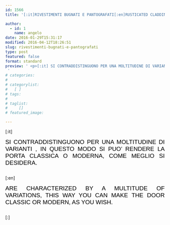 ```yaml
---
id: 1566
title: '[:it]RIVESTIMENTI BUGNATI E PANTOGRAFATI[:en]RUSTICATED CLADDING AND RAISED PANEL[:]'

author:
  - id: 1
    name: angelo
date: 2016-01-29T15:31:17
modified: 2016-04-12T18:26:51
slug: rivestimenti-bugnati-e-pantografati
type: post
featured: false
format: standard
preview: ' <p>[:it] SI CONTRADDISTINGUONO PER UNA MOLTITUDINE DI VARIANTI , IN QUESTO MODO SI PUO&#8217; RENDERE LA PORTA CLASSICA O MODERNA, &hellip;</p>
 '
# categories: 
#    
# categorylist: 
#   [ ]
# tags: 
#   
# taglist: 
#     []
# featured_image: 

---
```


<p>[:it]</p>
<p style="text-align: justify;"><span style="color: #000000; font-family: 'comic sans ms', sans-serif; font-size: 14pt;">SI CONTRADDISTINGUONO PER UNA MOLTITUDINE DI VARIANTI , IN QUESTO MODO SI PUO&#8217; RENDERE LA PORTA CLASSICA O MODERNA, COME MEGLIO SI DESIDERA.</span></p>
<p style="text-align: justify;"><span style="font-family: 'comic sans ms', sans-serif; color: #000000; font-size: 14pt;"><style type="text/css">.easingslider-1702 { max-width: 1024px; }.easingslider-1702 .easingslider-image { max-height: 768px; max-width: 1024px; }.easingslider-1702 .easingslider-fade-in, .easingslider-fade-out { -webkit-animation-duration: 400ms; -moz-animation-duration: 400ms; animation-duration: 400ms; }</style><script type="text/javascript">window.EasingSlider1702 = {"width":1024,"height":768,"singleItem":true,"items":1,"itemsDesktop":false,"itemsDesktopSmall":false,"itemsTablet":false,"itemsTabletSmall":false,"itemsMobile":false,"responsive":true,"lazyLoad":true,"autoPlay":4000,"slideSpeed":400,"navigation":true,"navigationText":["",""],"pagination":true,"autoHeight":false,"mouseDrag":false,"touchDrag":false,"addClassActive":true,"transitionStyle":"fade"};</script><div data-id="1702" class="easingslider easingslider-1702 easingslider-container easingslider-resizing-enabled easingslider-aspect-ratio easingslider-arrows-inside easingslider-pagination-inside easingslider-pagination-bottom-center"><div class="easingslider-slide"><a href="none" target=""><img src="https://www.centroportefinestre.com/wp-content/plugins/easing-slider/assets/images/placeholder-pixel.png" data-src="https://www.centroportefinestre.com/wp-content/uploads/2016/02/anna-64-Copy-1024x768.jpg" alt="" title="" class="easingslider-image easingslider-lazy" /></a></div><div class="easingslider-slide"><a href="none" target=""><img src="https://www.centroportefinestre.com/wp-content/plugins/easing-slider/assets/images/placeholder-pixel.png" data-src="https://www.centroportefinestre.com/wp-content/uploads/2016/02/anna-65-Copy-1024x768.jpg" alt="" title="" class="easingslider-image easingslider-lazy" /></a></div><div class="easingslider-slide"><a href="none" target=""><img src="https://www.centroportefinestre.com/wp-content/plugins/easing-slider/assets/images/placeholder-pixel.png" data-src="https://www.centroportefinestre.com/wp-content/uploads/2016/02/anna-66-Copy-1024x768.jpg" alt="" title="" class="easingslider-image easingslider-lazy" /></a></div><div class="easingslider-slide"><a href="none" target=""><img src="https://www.centroportefinestre.com/wp-content/plugins/easing-slider/assets/images/placeholder-pixel.png" data-src="https://www.centroportefinestre.com/wp-content/uploads/2016/02/anna-67-Copy-1024x768.jpg" alt="" title="" class="easingslider-image easingslider-lazy" /></a></div><div class="easingslider-slide"><a href="none" target=""><img src="https://www.centroportefinestre.com/wp-content/plugins/easing-slider/assets/images/placeholder-pixel.png" data-src="https://www.centroportefinestre.com/wp-content/uploads/2016/02/anna-68-Copy-1024x768.jpg" alt="" title="" class="easingslider-image easingslider-lazy" /></a></div><div class="easingslider-slide"><a href="none" target=""><img src="https://www.centroportefinestre.com/wp-content/plugins/easing-slider/assets/images/placeholder-pixel.png" data-src="https://www.centroportefinestre.com/wp-content/uploads/2016/02/anna-69-Copy-1024x768.jpg" alt="" title="" class="easingslider-image easingslider-lazy" /></a></div><div class="easingslider-slide"><a href="none" target=""><img src="https://www.centroportefinestre.com/wp-content/plugins/easing-slider/assets/images/placeholder-pixel.png" data-src="https://www.centroportefinestre.com/wp-content/uploads/2016/02/anna-70-Copy-1024x768.jpg" alt="" title="" class="easingslider-image easingslider-lazy" /></a></div><div class="easingslider-slide"><a href="none" target=""><img src="https://www.centroportefinestre.com/wp-content/plugins/easing-slider/assets/images/placeholder-pixel.png" data-src="https://www.centroportefinestre.com/wp-content/uploads/2016/02/anna-71-Copy-1024x768.jpg" alt="" title="" class="easingslider-image easingslider-lazy" /></a></div><div class="easingslider-slide"><a href="none" target=""><img src="https://www.centroportefinestre.com/wp-content/plugins/easing-slider/assets/images/placeholder-pixel.png" data-src="https://www.centroportefinestre.com/wp-content/uploads/2016/02/anna-72-Copy-1024x768.jpg" alt="" title="" class="easingslider-image easingslider-lazy" /></a></div><div class="easingslider-slide"><a href="none" target=""><img src="https://www.centroportefinestre.com/wp-content/plugins/easing-slider/assets/images/placeholder-pixel.png" data-src="https://www.centroportefinestre.com/wp-content/uploads/2016/02/anna-73-Copy-1024x768.jpg" alt="" title="" class="easingslider-image easingslider-lazy" /></a></div><div class="easingslider-slide"><a href="none" target=""><img src="https://www.centroportefinestre.com/wp-content/plugins/easing-slider/assets/images/placeholder-pixel.png" data-src="https://www.centroportefinestre.com/wp-content/uploads/2016/02/anna-74-Copy-1024x768.jpg" alt="" title="" class="easingslider-image easingslider-lazy" /></a></div><div class="easingslider-slide"><a href="none" target=""><img src="https://www.centroportefinestre.com/wp-content/plugins/easing-slider/assets/images/placeholder-pixel.png" data-src="https://www.centroportefinestre.com/wp-content/uploads/2016/02/anna-75-Copy-1024x768.jpg" alt="" title="" class="easingslider-image easingslider-lazy" /></a></div><div class="easingslider-slide"><a href="none" target=""><img src="https://www.centroportefinestre.com/wp-content/plugins/easing-slider/assets/images/placeholder-pixel.png" data-src="https://www.centroportefinestre.com/wp-content/uploads/2016/02/anna-76-Copy-1024x768.jpg" alt="" title="" class="easingslider-image easingslider-lazy" /></a></div><div class="easingslider-slide"><a href="none" target=""><img src="https://www.centroportefinestre.com/wp-content/plugins/easing-slider/assets/images/placeholder-pixel.png" data-src="https://www.centroportefinestre.com/wp-content/uploads/2016/02/anna-77-Copy-1024x768.jpg" alt="" title="" class="easingslider-image easingslider-lazy" /></a></div><div class="easingslider-slide"><a href="none" target=""><img src="https://www.centroportefinestre.com/wp-content/plugins/easing-slider/assets/images/placeholder-pixel.png" data-src="https://www.centroportefinestre.com/wp-content/uploads/2016/02/anna-78-Copy-1024x768.jpg" alt="" title="" class="easingslider-image easingslider-lazy" /></a></div><div class="easingslider-slide"><a href="none" target=""><img src="https://www.centroportefinestre.com/wp-content/plugins/easing-slider/assets/images/placeholder-pixel.png" data-src="https://www.centroportefinestre.com/wp-content/uploads/2016/02/anna-79-Copy-1024x768.jpg" alt="" title="" class="easingslider-image easingslider-lazy" /></a></div><div class="easingslider-slide"><a href="none" target=""><img src="https://www.centroportefinestre.com/wp-content/plugins/easing-slider/assets/images/placeholder-pixel.png" data-src="https://www.centroportefinestre.com/wp-content/uploads/2016/02/anna-80-Copy-1024x768.jpg" alt="" title="" class="easingslider-image easingslider-lazy" /></a></div><div class="easingslider-slide"><a href="none" target=""><img src="https://www.centroportefinestre.com/wp-content/plugins/easing-slider/assets/images/placeholder-pixel.png" data-src="https://www.centroportefinestre.com/wp-content/uploads/2016/02/anna-81-Copy-1024x768.jpg" alt="" title="" class="easingslider-image easingslider-lazy" /></a></div><div class="easingslider-slide"><a href="none" target=""><img src="https://www.centroportefinestre.com/wp-content/plugins/easing-slider/assets/images/placeholder-pixel.png" data-src="https://www.centroportefinestre.com/wp-content/uploads/2016/02/anna-82-Copy-1024x768.jpg" alt="" title="" class="easingslider-image easingslider-lazy" /></a></div><div class="easingslider-slide"><a href="none" target=""><img src="https://www.centroportefinestre.com/wp-content/plugins/easing-slider/assets/images/placeholder-pixel.png" data-src="https://www.centroportefinestre.com/wp-content/uploads/2016/02/anna-83-Copy-1024x768.jpg" alt="" title="" class="easingslider-image easingslider-lazy" /></a></div><div class="easingslider-slide"><a href="none" target=""><img src="https://www.centroportefinestre.com/wp-content/plugins/easing-slider/assets/images/placeholder-pixel.png" data-src="https://www.centroportefinestre.com/wp-content/uploads/2016/02/anna-84-Copy-1024x768.jpg" alt="" title="" class="easingslider-image easingslider-lazy" /></a></div><div class="easingslider-slide"><a href="none" target=""><img src="https://www.centroportefinestre.com/wp-content/plugins/easing-slider/assets/images/placeholder-pixel.png" data-src="https://www.centroportefinestre.com/wp-content/uploads/2016/02/anna-85-Copy-1024x768.jpg" alt="" title="" class="easingslider-image easingslider-lazy" /></a></div><div class="easingslider-slide"><a href="none" target=""><img src="https://www.centroportefinestre.com/wp-content/plugins/easing-slider/assets/images/placeholder-pixel.png" data-src="https://www.centroportefinestre.com/wp-content/uploads/2016/02/anna-86-Copy-1024x768.jpg" alt="" title="" class="easingslider-image easingslider-lazy" /></a></div><div class="easingslider-slide"><a href="none" target=""><img src="https://www.centroportefinestre.com/wp-content/plugins/easing-slider/assets/images/placeholder-pixel.png" data-src="https://www.centroportefinestre.com/wp-content/uploads/2016/02/anna-87-Copy-1024x768.jpg" alt="" title="" class="easingslider-image easingslider-lazy" /></a></div><div class="easingslider-slide"><a href="none" target=""><img src="https://www.centroportefinestre.com/wp-content/plugins/easing-slider/assets/images/placeholder-pixel.png" data-src="https://www.centroportefinestre.com/wp-content/uploads/2016/02/anna-88-Copy-1024x768.jpg" alt="" title="" class="easingslider-image easingslider-lazy" /></a></div><div class="easingslider-slide"><a href="none" target=""><img src="https://www.centroportefinestre.com/wp-content/plugins/easing-slider/assets/images/placeholder-pixel.png" data-src="https://www.centroportefinestre.com/wp-content/uploads/2016/02/anna-89-Copy-1024x768.jpg" alt="" title="" class="easingslider-image easingslider-lazy" /></a></div><div class="easingslider-slide"><a href="none" target=""><img src="https://www.centroportefinestre.com/wp-content/plugins/easing-slider/assets/images/placeholder-pixel.png" data-src="https://www.centroportefinestre.com/wp-content/uploads/2016/02/anna-90-Copy-1024x768.jpg" alt="" title="" class="easingslider-image easingslider-lazy" /></a></div><div class="easingslider-slide"><a href="none" target=""><img src="https://www.centroportefinestre.com/wp-content/plugins/easing-slider/assets/images/placeholder-pixel.png" data-src="https://www.centroportefinestre.com/wp-content/uploads/2016/02/anna-91-Copy-1024x768.jpg" alt="" title="" class="easingslider-image easingslider-lazy" /></a></div><div class="easingslider-slide"><a href="none" target=""><img src="https://www.centroportefinestre.com/wp-content/plugins/easing-slider/assets/images/placeholder-pixel.png" data-src="https://www.centroportefinestre.com/wp-content/uploads/2016/02/anna-92-Copy-1024x768.jpg" alt="" title="" class="easingslider-image easingslider-lazy" /></a></div><div class="easingslider-slide"><a href="none" target=""><img src="https://www.centroportefinestre.com/wp-content/plugins/easing-slider/assets/images/placeholder-pixel.png" data-src="https://www.centroportefinestre.com/wp-content/uploads/2016/02/anna-93-Copy-1024x768.jpg" alt="" title="" class="easingslider-image easingslider-lazy" /></a></div><div class="easingslider-slide"><a href="none" target=""><img src="https://www.centroportefinestre.com/wp-content/plugins/easing-slider/assets/images/placeholder-pixel.png" data-src="https://www.centroportefinestre.com/wp-content/uploads/2016/02/anna-94-Copy-1024x768.jpg" alt="" title="" class="easingslider-image easingslider-lazy" /></a></div><div class="easingslider-slide"><a href="none" target=""><img src="https://www.centroportefinestre.com/wp-content/plugins/easing-slider/assets/images/placeholder-pixel.png" data-src="https://www.centroportefinestre.com/wp-content/uploads/2016/02/anna-95-Copy-1024x768.jpg" alt="" title="" class="easingslider-image easingslider-lazy" /></a></div><div class="easingslider-slide"><a href="none" target=""><img src="https://www.centroportefinestre.com/wp-content/plugins/easing-slider/assets/images/placeholder-pixel.png" data-src="https://www.centroportefinestre.com/wp-content/uploads/2016/02/anna-96-Copy-1024x768.jpg" alt="" title="" class="easingslider-image easingslider-lazy" /></a></div><div class="easingslider-slide"><a href="none" target=""><img src="https://www.centroportefinestre.com/wp-content/plugins/easing-slider/assets/images/placeholder-pixel.png" data-src="https://www.centroportefinestre.com/wp-content/uploads/2016/02/anna-97-Copy-1024x768.jpg" alt="" title="" class="easingslider-image easingslider-lazy" /></a></div><div class="easingslider-slide"><a href="none" target=""><img src="https://www.centroportefinestre.com/wp-content/plugins/easing-slider/assets/images/placeholder-pixel.png" data-src="https://www.centroportefinestre.com/wp-content/uploads/2016/02/anna-98-Copy-1024x768.jpg" alt="" title="" class="easingslider-image easingslider-lazy" /></a></div><div class="easingslider-slide"><a href="none" target=""><img src="https://www.centroportefinestre.com/wp-content/plugins/easing-slider/assets/images/placeholder-pixel.png" data-src="https://www.centroportefinestre.com/wp-content/uploads/2016/02/anna-99-Copy-1024x768.jpg" alt="" title="" class="easingslider-image easingslider-lazy" /></a></div><div class="easingslider-slide"><a href="none" target=""><img src="https://www.centroportefinestre.com/wp-content/plugins/easing-slider/assets/images/placeholder-pixel.png" data-src="https://www.centroportefinestre.com/wp-content/uploads/2016/02/anna-100-Copy-1024x768.jpg" alt="" title="" class="easingslider-image easingslider-lazy" /></a></div><div class="easingslider-slide"><a href="none" target=""><img src="https://www.centroportefinestre.com/wp-content/plugins/easing-slider/assets/images/placeholder-pixel.png" data-src="https://www.centroportefinestre.com/wp-content/uploads/2016/02/anna-101-Copy-1024x768.jpg" alt="" title="" class="easingslider-image easingslider-lazy" /></a></div><div class="easingslider-slide"><a href="none" target=""><img src="https://www.centroportefinestre.com/wp-content/plugins/easing-slider/assets/images/placeholder-pixel.png" data-src="https://www.centroportefinestre.com/wp-content/uploads/2016/02/anna-102-Copy-1024x768.jpg" alt="" title="" class="easingslider-image easingslider-lazy" /></a></div><div class="easingslider-slide"><a href="none" target=""><img src="https://www.centroportefinestre.com/wp-content/plugins/easing-slider/assets/images/placeholder-pixel.png" data-src="https://www.centroportefinestre.com/wp-content/uploads/2016/02/anna-103-Copy-1024x768.jpg" alt="" title="" class="easingslider-image easingslider-lazy" /></a></div><div class="easingslider-slide"><a href="none" target=""><img src="https://www.centroportefinestre.com/wp-content/plugins/easing-slider/assets/images/placeholder-pixel.png" data-src="https://www.centroportefinestre.com/wp-content/uploads/2016/02/anna-114-Copy-1024x768.jpg" alt="" title="" class="easingslider-image easingslider-lazy" /></a></div><div class="easingslider-slide"><a href="none" target=""><img src="https://www.centroportefinestre.com/wp-content/plugins/easing-slider/assets/images/placeholder-pixel.png" data-src="https://www.centroportefinestre.com/wp-content/uploads/2016/02/anna-115-Copy-1024x768.jpg" alt="" title="" class="easingslider-image easingslider-lazy" /></a></div><div class="easingslider-slide"><a href="none" target=""><img src="https://www.centroportefinestre.com/wp-content/plugins/easing-slider/assets/images/placeholder-pixel.png" data-src="https://www.centroportefinestre.com/wp-content/uploads/2016/02/anna-116-Copy-1024x768.jpg" alt="" title="" class="easingslider-image easingslider-lazy" /></a></div><div class="easingslider-slide"><a href="none" target=""><img src="https://www.centroportefinestre.com/wp-content/plugins/easing-slider/assets/images/placeholder-pixel.png" data-src="https://www.centroportefinestre.com/wp-content/uploads/2016/02/anna-117-Copy-1024x768.jpg" alt="" title="" class="easingslider-image easingslider-lazy" /></a></div><div class="easingslider-slide"><a href="none" target=""><img src="https://www.centroportefinestre.com/wp-content/plugins/easing-slider/assets/images/placeholder-pixel.png" data-src="https://www.centroportefinestre.com/wp-content/uploads/2016/02/anna-118-Copy-1024x768.jpg" alt="" title="" class="easingslider-image easingslider-lazy" /></a></div><div class="easingslider-slide"><a href="none" target=""><img src="https://www.centroportefinestre.com/wp-content/plugins/easing-slider/assets/images/placeholder-pixel.png" data-src="https://www.centroportefinestre.com/wp-content/uploads/2016/02/anna-119-Copy-1024x768.jpg" alt="" title="" class="easingslider-image easingslider-lazy" /></a></div><div class="easingslider-slide"><a href="none" target=""><img src="https://www.centroportefinestre.com/wp-content/plugins/easing-slider/assets/images/placeholder-pixel.png" data-src="https://www.centroportefinestre.com/wp-content/uploads/2016/02/anna-120-Copy-1024x768.jpg" alt="" title="" class="easingslider-image easingslider-lazy" /></a></div><div class="easingslider-slide"><a href="none" target=""><img src="https://www.centroportefinestre.com/wp-content/plugins/easing-slider/assets/images/placeholder-pixel.png" data-src="https://www.centroportefinestre.com/wp-content/uploads/2016/02/anna-121-Copy-1024x768.jpg" alt="" title="" class="easingslider-image easingslider-lazy" /></a></div><div class="easingslider-slide"><a href="none" target=""><img src="https://www.centroportefinestre.com/wp-content/plugins/easing-slider/assets/images/placeholder-pixel.png" data-src="https://www.centroportefinestre.com/wp-content/uploads/2016/02/anna-122-Copy-1024x768.jpg" alt="" title="" class="easingslider-image easingslider-lazy" /></a></div><div class="easingslider-slide"><a href="none" target=""><img src="https://www.centroportefinestre.com/wp-content/plugins/easing-slider/assets/images/placeholder-pixel.png" data-src="https://www.centroportefinestre.com/wp-content/uploads/2016/02/anna-123-Copy-1024x768.jpg" alt="" title="" class="easingslider-image easingslider-lazy" /></a></div><div class="easingslider-slide"><a href="none" target=""><img src="https://www.centroportefinestre.com/wp-content/plugins/easing-slider/assets/images/placeholder-pixel.png" data-src="https://www.centroportefinestre.com/wp-content/uploads/2016/02/anna-124-Copy-1024x768.jpg" alt="" title="" class="easingslider-image easingslider-lazy" /></a></div><div class="easingslider-slide"><a href="none" target=""><img src="https://www.centroportefinestre.com/wp-content/plugins/easing-slider/assets/images/placeholder-pixel.png" data-src="https://www.centroportefinestre.com/wp-content/uploads/2016/02/anna-125-Copy-1024x768.jpg" alt="" title="" class="easingslider-image easingslider-lazy" /></a></div></div></span></p>
<p>[:en]</p>
<p style="text-align: justify;"><span style="color: #000000; font-family: 'comic sans ms', sans-serif; font-size: 14pt;"><span id="ouHighlight__0_24TO0_19" class="">ARE CHARACTERIZED BY</span><span id="noHighlight_0.8583139974929066"> </span><span id="ouHighlight__26_40TO21_31">A MULTITUDE</span><span id="noHighlight_0.44679740554574354"> </span><span id="ouHighlight__42_52TO33_45">OF VARIATIONS</span><span id="ouHighlight__54_72TO46_59">, THIS WAY YOU</span><span id="noHighlight_0.3075355090309355"> </span><span id="ouHighlight__74_85TO61_68">CAN MAKE</span><span id="noHighlight_0.2181901767313641"> </span><span id="ouHighlight__87_94TO70_77">THE DOOR</span><span id="noHighlight_0.2268335248025548"> </span><span id="ouHighlight__96_113TO79_95" class="">CLASSIC OR MODERN</span><span id="ouHighlight__114_126TO96_99">, AS</span><span id="noHighlight_0.35797180717335153"> </span><span id="ouHighlight__128_139TO101_109" class="">YOU WISH.</span></span></p>
<p style="text-align: justify;"><span style="color: #000000; font-family: 'comic sans ms', sans-serif; font-size: 14pt;"><style type="text/css">.easingslider-1702 { max-width: 1024px; }.easingslider-1702 .easingslider-image { max-height: 768px; max-width: 1024px; }.easingslider-1702 .easingslider-fade-in, .easingslider-fade-out { -webkit-animation-duration: 400ms; -moz-animation-duration: 400ms; animation-duration: 400ms; }</style><script type="text/javascript">window.EasingSlider1702 = {"width":1024,"height":768,"singleItem":true,"items":1,"itemsDesktop":false,"itemsDesktopSmall":false,"itemsTablet":false,"itemsTabletSmall":false,"itemsMobile":false,"responsive":true,"lazyLoad":true,"autoPlay":4000,"slideSpeed":400,"navigation":true,"navigationText":["",""],"pagination":true,"autoHeight":false,"mouseDrag":false,"touchDrag":false,"addClassActive":true,"transitionStyle":"fade"};</script><div data-id="1702" class="easingslider easingslider-1702 easingslider-container easingslider-resizing-enabled easingslider-aspect-ratio easingslider-arrows-inside easingslider-pagination-inside easingslider-pagination-bottom-center"><div class="easingslider-slide"><a href="none" target=""><img src="https://www.centroportefinestre.com/wp-content/plugins/easing-slider/assets/images/placeholder-pixel.png" data-src="https://www.centroportefinestre.com/wp-content/uploads/2016/02/anna-64-Copy-1024x768.jpg" alt="" title="" class="easingslider-image easingslider-lazy" /></a></div><div class="easingslider-slide"><a href="none" target=""><img src="https://www.centroportefinestre.com/wp-content/plugins/easing-slider/assets/images/placeholder-pixel.png" data-src="https://www.centroportefinestre.com/wp-content/uploads/2016/02/anna-65-Copy-1024x768.jpg" alt="" title="" class="easingslider-image easingslider-lazy" /></a></div><div class="easingslider-slide"><a href="none" target=""><img src="https://www.centroportefinestre.com/wp-content/plugins/easing-slider/assets/images/placeholder-pixel.png" data-src="https://www.centroportefinestre.com/wp-content/uploads/2016/02/anna-66-Copy-1024x768.jpg" alt="" title="" class="easingslider-image easingslider-lazy" /></a></div><div class="easingslider-slide"><a href="none" target=""><img src="https://www.centroportefinestre.com/wp-content/plugins/easing-slider/assets/images/placeholder-pixel.png" data-src="https://www.centroportefinestre.com/wp-content/uploads/2016/02/anna-67-Copy-1024x768.jpg" alt="" title="" class="easingslider-image easingslider-lazy" /></a></div><div class="easingslider-slide"><a href="none" target=""><img src="https://www.centroportefinestre.com/wp-content/plugins/easing-slider/assets/images/placeholder-pixel.png" data-src="https://www.centroportefinestre.com/wp-content/uploads/2016/02/anna-68-Copy-1024x768.jpg" alt="" title="" class="easingslider-image easingslider-lazy" /></a></div><div class="easingslider-slide"><a href="none" target=""><img src="https://www.centroportefinestre.com/wp-content/plugins/easing-slider/assets/images/placeholder-pixel.png" data-src="https://www.centroportefinestre.com/wp-content/uploads/2016/02/anna-69-Copy-1024x768.jpg" alt="" title="" class="easingslider-image easingslider-lazy" /></a></div><div class="easingslider-slide"><a href="none" target=""><img src="https://www.centroportefinestre.com/wp-content/plugins/easing-slider/assets/images/placeholder-pixel.png" data-src="https://www.centroportefinestre.com/wp-content/uploads/2016/02/anna-70-Copy-1024x768.jpg" alt="" title="" class="easingslider-image easingslider-lazy" /></a></div><div class="easingslider-slide"><a href="none" target=""><img src="https://www.centroportefinestre.com/wp-content/plugins/easing-slider/assets/images/placeholder-pixel.png" data-src="https://www.centroportefinestre.com/wp-content/uploads/2016/02/anna-71-Copy-1024x768.jpg" alt="" title="" class="easingslider-image easingslider-lazy" /></a></div><div class="easingslider-slide"><a href="none" target=""><img src="https://www.centroportefinestre.com/wp-content/plugins/easing-slider/assets/images/placeholder-pixel.png" data-src="https://www.centroportefinestre.com/wp-content/uploads/2016/02/anna-72-Copy-1024x768.jpg" alt="" title="" class="easingslider-image easingslider-lazy" /></a></div><div class="easingslider-slide"><a href="none" target=""><img src="https://www.centroportefinestre.com/wp-content/plugins/easing-slider/assets/images/placeholder-pixel.png" data-src="https://www.centroportefinestre.com/wp-content/uploads/2016/02/anna-73-Copy-1024x768.jpg" alt="" title="" class="easingslider-image easingslider-lazy" /></a></div><div class="easingslider-slide"><a href="none" target=""><img src="https://www.centroportefinestre.com/wp-content/plugins/easing-slider/assets/images/placeholder-pixel.png" data-src="https://www.centroportefinestre.com/wp-content/uploads/2016/02/anna-74-Copy-1024x768.jpg" alt="" title="" class="easingslider-image easingslider-lazy" /></a></div><div class="easingslider-slide"><a href="none" target=""><img src="https://www.centroportefinestre.com/wp-content/plugins/easing-slider/assets/images/placeholder-pixel.png" data-src="https://www.centroportefinestre.com/wp-content/uploads/2016/02/anna-75-Copy-1024x768.jpg" alt="" title="" class="easingslider-image easingslider-lazy" /></a></div><div class="easingslider-slide"><a href="none" target=""><img src="https://www.centroportefinestre.com/wp-content/plugins/easing-slider/assets/images/placeholder-pixel.png" data-src="https://www.centroportefinestre.com/wp-content/uploads/2016/02/anna-76-Copy-1024x768.jpg" alt="" title="" class="easingslider-image easingslider-lazy" /></a></div><div class="easingslider-slide"><a href="none" target=""><img src="https://www.centroportefinestre.com/wp-content/plugins/easing-slider/assets/images/placeholder-pixel.png" data-src="https://www.centroportefinestre.com/wp-content/uploads/2016/02/anna-77-Copy-1024x768.jpg" alt="" title="" class="easingslider-image easingslider-lazy" /></a></div><div class="easingslider-slide"><a href="none" target=""><img src="https://www.centroportefinestre.com/wp-content/plugins/easing-slider/assets/images/placeholder-pixel.png" data-src="https://www.centroportefinestre.com/wp-content/uploads/2016/02/anna-78-Copy-1024x768.jpg" alt="" title="" class="easingslider-image easingslider-lazy" /></a></div><div class="easingslider-slide"><a href="none" target=""><img src="https://www.centroportefinestre.com/wp-content/plugins/easing-slider/assets/images/placeholder-pixel.png" data-src="https://www.centroportefinestre.com/wp-content/uploads/2016/02/anna-79-Copy-1024x768.jpg" alt="" title="" class="easingslider-image easingslider-lazy" /></a></div><div class="easingslider-slide"><a href="none" target=""><img src="https://www.centroportefinestre.com/wp-content/plugins/easing-slider/assets/images/placeholder-pixel.png" data-src="https://www.centroportefinestre.com/wp-content/uploads/2016/02/anna-80-Copy-1024x768.jpg" alt="" title="" class="easingslider-image easingslider-lazy" /></a></div><div class="easingslider-slide"><a href="none" target=""><img src="https://www.centroportefinestre.com/wp-content/plugins/easing-slider/assets/images/placeholder-pixel.png" data-src="https://www.centroportefinestre.com/wp-content/uploads/2016/02/anna-81-Copy-1024x768.jpg" alt="" title="" class="easingslider-image easingslider-lazy" /></a></div><div class="easingslider-slide"><a href="none" target=""><img src="https://www.centroportefinestre.com/wp-content/plugins/easing-slider/assets/images/placeholder-pixel.png" data-src="https://www.centroportefinestre.com/wp-content/uploads/2016/02/anna-82-Copy-1024x768.jpg" alt="" title="" class="easingslider-image easingslider-lazy" /></a></div><div class="easingslider-slide"><a href="none" target=""><img src="https://www.centroportefinestre.com/wp-content/plugins/easing-slider/assets/images/placeholder-pixel.png" data-src="https://www.centroportefinestre.com/wp-content/uploads/2016/02/anna-83-Copy-1024x768.jpg" alt="" title="" class="easingslider-image easingslider-lazy" /></a></div><div class="easingslider-slide"><a href="none" target=""><img src="https://www.centroportefinestre.com/wp-content/plugins/easing-slider/assets/images/placeholder-pixel.png" data-src="https://www.centroportefinestre.com/wp-content/uploads/2016/02/anna-84-Copy-1024x768.jpg" alt="" title="" class="easingslider-image easingslider-lazy" /></a></div><div class="easingslider-slide"><a href="none" target=""><img src="https://www.centroportefinestre.com/wp-content/plugins/easing-slider/assets/images/placeholder-pixel.png" data-src="https://www.centroportefinestre.com/wp-content/uploads/2016/02/anna-85-Copy-1024x768.jpg" alt="" title="" class="easingslider-image easingslider-lazy" /></a></div><div class="easingslider-slide"><a href="none" target=""><img src="https://www.centroportefinestre.com/wp-content/plugins/easing-slider/assets/images/placeholder-pixel.png" data-src="https://www.centroportefinestre.com/wp-content/uploads/2016/02/anna-86-Copy-1024x768.jpg" alt="" title="" class="easingslider-image easingslider-lazy" /></a></div><div class="easingslider-slide"><a href="none" target=""><img src="https://www.centroportefinestre.com/wp-content/plugins/easing-slider/assets/images/placeholder-pixel.png" data-src="https://www.centroportefinestre.com/wp-content/uploads/2016/02/anna-87-Copy-1024x768.jpg" alt="" title="" class="easingslider-image easingslider-lazy" /></a></div><div class="easingslider-slide"><a href="none" target=""><img src="https://www.centroportefinestre.com/wp-content/plugins/easing-slider/assets/images/placeholder-pixel.png" data-src="https://www.centroportefinestre.com/wp-content/uploads/2016/02/anna-88-Copy-1024x768.jpg" alt="" title="" class="easingslider-image easingslider-lazy" /></a></div><div class="easingslider-slide"><a href="none" target=""><img src="https://www.centroportefinestre.com/wp-content/plugins/easing-slider/assets/images/placeholder-pixel.png" data-src="https://www.centroportefinestre.com/wp-content/uploads/2016/02/anna-89-Copy-1024x768.jpg" alt="" title="" class="easingslider-image easingslider-lazy" /></a></div><div class="easingslider-slide"><a href="none" target=""><img src="https://www.centroportefinestre.com/wp-content/plugins/easing-slider/assets/images/placeholder-pixel.png" data-src="https://www.centroportefinestre.com/wp-content/uploads/2016/02/anna-90-Copy-1024x768.jpg" alt="" title="" class="easingslider-image easingslider-lazy" /></a></div><div class="easingslider-slide"><a href="none" target=""><img src="https://www.centroportefinestre.com/wp-content/plugins/easing-slider/assets/images/placeholder-pixel.png" data-src="https://www.centroportefinestre.com/wp-content/uploads/2016/02/anna-91-Copy-1024x768.jpg" alt="" title="" class="easingslider-image easingslider-lazy" /></a></div><div class="easingslider-slide"><a href="none" target=""><img src="https://www.centroportefinestre.com/wp-content/plugins/easing-slider/assets/images/placeholder-pixel.png" data-src="https://www.centroportefinestre.com/wp-content/uploads/2016/02/anna-92-Copy-1024x768.jpg" alt="" title="" class="easingslider-image easingslider-lazy" /></a></div><div class="easingslider-slide"><a href="none" target=""><img src="https://www.centroportefinestre.com/wp-content/plugins/easing-slider/assets/images/placeholder-pixel.png" data-src="https://www.centroportefinestre.com/wp-content/uploads/2016/02/anna-93-Copy-1024x768.jpg" alt="" title="" class="easingslider-image easingslider-lazy" /></a></div><div class="easingslider-slide"><a href="none" target=""><img src="https://www.centroportefinestre.com/wp-content/plugins/easing-slider/assets/images/placeholder-pixel.png" data-src="https://www.centroportefinestre.com/wp-content/uploads/2016/02/anna-94-Copy-1024x768.jpg" alt="" title="" class="easingslider-image easingslider-lazy" /></a></div><div class="easingslider-slide"><a href="none" target=""><img src="https://www.centroportefinestre.com/wp-content/plugins/easing-slider/assets/images/placeholder-pixel.png" data-src="https://www.centroportefinestre.com/wp-content/uploads/2016/02/anna-95-Copy-1024x768.jpg" alt="" title="" class="easingslider-image easingslider-lazy" /></a></div><div class="easingslider-slide"><a href="none" target=""><img src="https://www.centroportefinestre.com/wp-content/plugins/easing-slider/assets/images/placeholder-pixel.png" data-src="https://www.centroportefinestre.com/wp-content/uploads/2016/02/anna-96-Copy-1024x768.jpg" alt="" title="" class="easingslider-image easingslider-lazy" /></a></div><div class="easingslider-slide"><a href="none" target=""><img src="https://www.centroportefinestre.com/wp-content/plugins/easing-slider/assets/images/placeholder-pixel.png" data-src="https://www.centroportefinestre.com/wp-content/uploads/2016/02/anna-97-Copy-1024x768.jpg" alt="" title="" class="easingslider-image easingslider-lazy" /></a></div><div class="easingslider-slide"><a href="none" target=""><img src="https://www.centroportefinestre.com/wp-content/plugins/easing-slider/assets/images/placeholder-pixel.png" data-src="https://www.centroportefinestre.com/wp-content/uploads/2016/02/anna-98-Copy-1024x768.jpg" alt="" title="" class="easingslider-image easingslider-lazy" /></a></div><div class="easingslider-slide"><a href="none" target=""><img src="https://www.centroportefinestre.com/wp-content/plugins/easing-slider/assets/images/placeholder-pixel.png" data-src="https://www.centroportefinestre.com/wp-content/uploads/2016/02/anna-99-Copy-1024x768.jpg" alt="" title="" class="easingslider-image easingslider-lazy" /></a></div><div class="easingslider-slide"><a href="none" target=""><img src="https://www.centroportefinestre.com/wp-content/plugins/easing-slider/assets/images/placeholder-pixel.png" data-src="https://www.centroportefinestre.com/wp-content/uploads/2016/02/anna-100-Copy-1024x768.jpg" alt="" title="" class="easingslider-image easingslider-lazy" /></a></div><div class="easingslider-slide"><a href="none" target=""><img src="https://www.centroportefinestre.com/wp-content/plugins/easing-slider/assets/images/placeholder-pixel.png" data-src="https://www.centroportefinestre.com/wp-content/uploads/2016/02/anna-101-Copy-1024x768.jpg" alt="" title="" class="easingslider-image easingslider-lazy" /></a></div><div class="easingslider-slide"><a href="none" target=""><img src="https://www.centroportefinestre.com/wp-content/plugins/easing-slider/assets/images/placeholder-pixel.png" data-src="https://www.centroportefinestre.com/wp-content/uploads/2016/02/anna-102-Copy-1024x768.jpg" alt="" title="" class="easingslider-image easingslider-lazy" /></a></div><div class="easingslider-slide"><a href="none" target=""><img src="https://www.centroportefinestre.com/wp-content/plugins/easing-slider/assets/images/placeholder-pixel.png" data-src="https://www.centroportefinestre.com/wp-content/uploads/2016/02/anna-103-Copy-1024x768.jpg" alt="" title="" class="easingslider-image easingslider-lazy" /></a></div><div class="easingslider-slide"><a href="none" target=""><img src="https://www.centroportefinestre.com/wp-content/plugins/easing-slider/assets/images/placeholder-pixel.png" data-src="https://www.centroportefinestre.com/wp-content/uploads/2016/02/anna-114-Copy-1024x768.jpg" alt="" title="" class="easingslider-image easingslider-lazy" /></a></div><div class="easingslider-slide"><a href="none" target=""><img src="https://www.centroportefinestre.com/wp-content/plugins/easing-slider/assets/images/placeholder-pixel.png" data-src="https://www.centroportefinestre.com/wp-content/uploads/2016/02/anna-115-Copy-1024x768.jpg" alt="" title="" class="easingslider-image easingslider-lazy" /></a></div><div class="easingslider-slide"><a href="none" target=""><img src="https://www.centroportefinestre.com/wp-content/plugins/easing-slider/assets/images/placeholder-pixel.png" data-src="https://www.centroportefinestre.com/wp-content/uploads/2016/02/anna-116-Copy-1024x768.jpg" alt="" title="" class="easingslider-image easingslider-lazy" /></a></div><div class="easingslider-slide"><a href="none" target=""><img src="https://www.centroportefinestre.com/wp-content/plugins/easing-slider/assets/images/placeholder-pixel.png" data-src="https://www.centroportefinestre.com/wp-content/uploads/2016/02/anna-117-Copy-1024x768.jpg" alt="" title="" class="easingslider-image easingslider-lazy" /></a></div><div class="easingslider-slide"><a href="none" target=""><img src="https://www.centroportefinestre.com/wp-content/plugins/easing-slider/assets/images/placeholder-pixel.png" data-src="https://www.centroportefinestre.com/wp-content/uploads/2016/02/anna-118-Copy-1024x768.jpg" alt="" title="" class="easingslider-image easingslider-lazy" /></a></div><div class="easingslider-slide"><a href="none" target=""><img src="https://www.centroportefinestre.com/wp-content/plugins/easing-slider/assets/images/placeholder-pixel.png" data-src="https://www.centroportefinestre.com/wp-content/uploads/2016/02/anna-119-Copy-1024x768.jpg" alt="" title="" class="easingslider-image easingslider-lazy" /></a></div><div class="easingslider-slide"><a href="none" target=""><img src="https://www.centroportefinestre.com/wp-content/plugins/easing-slider/assets/images/placeholder-pixel.png" data-src="https://www.centroportefinestre.com/wp-content/uploads/2016/02/anna-120-Copy-1024x768.jpg" alt="" title="" class="easingslider-image easingslider-lazy" /></a></div><div class="easingslider-slide"><a href="none" target=""><img src="https://www.centroportefinestre.com/wp-content/plugins/easing-slider/assets/images/placeholder-pixel.png" data-src="https://www.centroportefinestre.com/wp-content/uploads/2016/02/anna-121-Copy-1024x768.jpg" alt="" title="" class="easingslider-image easingslider-lazy" /></a></div><div class="easingslider-slide"><a href="none" target=""><img src="https://www.centroportefinestre.com/wp-content/plugins/easing-slider/assets/images/placeholder-pixel.png" data-src="https://www.centroportefinestre.com/wp-content/uploads/2016/02/anna-122-Copy-1024x768.jpg" alt="" title="" class="easingslider-image easingslider-lazy" /></a></div><div class="easingslider-slide"><a href="none" target=""><img src="https://www.centroportefinestre.com/wp-content/plugins/easing-slider/assets/images/placeholder-pixel.png" data-src="https://www.centroportefinestre.com/wp-content/uploads/2016/02/anna-123-Copy-1024x768.jpg" alt="" title="" class="easingslider-image easingslider-lazy" /></a></div><div class="easingslider-slide"><a href="none" target=""><img src="https://www.centroportefinestre.com/wp-content/plugins/easing-slider/assets/images/placeholder-pixel.png" data-src="https://www.centroportefinestre.com/wp-content/uploads/2016/02/anna-124-Copy-1024x768.jpg" alt="" title="" class="easingslider-image easingslider-lazy" /></a></div><div class="easingslider-slide"><a href="none" target=""><img src="https://www.centroportefinestre.com/wp-content/plugins/easing-slider/assets/images/placeholder-pixel.png" data-src="https://www.centroportefinestre.com/wp-content/uploads/2016/02/anna-125-Copy-1024x768.jpg" alt="" title="" class="easingslider-image easingslider-lazy" /></a></div></div></span></p>
<p>[:]</p>

